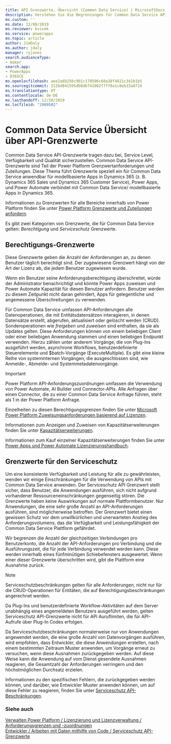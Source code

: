 ```yaml
---
title: API Grenzwerte, Übersicht (Common Data Service) | MicrosoftDocs
description: Verstehen Sie die Begrenzungen für Common Data Service API-Anforderungen.
ms.custom: ''
ms.date: 12/08/2019
ms.reviewer: kvivek
ms.service: powerapps
ms.topic: article
author: JimDaly
ms.author: jdaly
manager: ryjones
search.audienceType:
- maker
search.app:
- PowerApps
- D365CE
ms.openlocfilehash: aee2a6b256c991c178506c68a38f4821c341b1b5
ms.sourcegitcommit: 212bd841595db0d6f41002f7ff9a1c8eb33a0724
ms.translationtype: HT
ms.contentlocale: de-DE
ms.lasthandoff: 12/20/2019
ms.locfileid: "2909502"
---
```

# <a name="common-data-service-api-limits-overview"></a>Common Data Service Übersicht über API-Grenzwerte

Common Data Service API-Grenzwerte tragen dazu bei, Service Level, Verfügbarkeit und Qualität sicherzustellen. Common Data Service API-Grenzwerte sind Teil der Power Platform Grenzwertanforderungen und Zuteilungen. Diese Thema führt Grenzwerte speziell ein für Common Data Service anwendbar für modellbasierte Apps in Dynamics 365 (z. B. Dynamics 365 Sales und Dynamics 365 Customer Service), Power Apps, und Power Automate verbindet mit Common Data Service/ modellbasierte Apps in Dynamics 365. 

Informationen zu Grenzwerten für alle Bereiche innerhalb von Power Platform finden Sie unter [Power Platform Grenzwerte und Zuteilungen anfordern](/power-platform/admin/api-request-limits-allocations).

Es gibt zwei Kategorien von Grenzwerte, die für Common Data Service gelten: *Berechtigung* und *Serviceschutz* Grenzwerte.

## <a name="entitlement-limits"></a>Berechtigungs-Grenzwerte

Diese Grenzwerte geben die Anzahl der Anforderungen an, zu denen Benutzer täglich berechtigt sind. Der zugewiesene Grenzwert hängt von der Art der Lizenz ab, die jedem Benutzer zugewiesen wurde.

Wenn ein Benutzer seine Anforderungsberechtigung überschreitet, würde der Administrator benachrichtigt und könnte Power Apps zuweisen und Power Automate Kapazität für diesen Benutzer anfordern. Benutzer werden zu diesem Zeitpunkt nicht daran gehindert, Apps für gelegentliche und angemessene Überschreitungen zu verwenden.

Für Common Data Service umfassen API-Anforderungen alle Datenoperationen, die mit Entitätsdatensätzen interagieren, in denen Datensätze erstellt, abgerufen, aktualisiert oder gelöscht werden (CRUD). Sonderoperationen wie *freigeben* und *zuweisen* sind enthalten, da sie als Updates gelten. Diese Anforderungen können von einem beliebigen Client oder einer beliebigen Anwendung stammen und einen beliebigen Endpunkt verwenden. Hierzu zählen unter anderem Vorgänge, die von Plug-Ins ausgeführt werden, asynchrone Workflows, benutzerdefinierte Steuerelemente und $batch-Vorgänge (ExecuteMultiple). Es gibt eine kleine Reihe von systeminternen Vorgängen, die ausgeschlossen sind, wie Anmelde-, Abmelde- und Systemmetadatenvorgänge.

> [!IMPORTANT]
> Power Platform API-Anforderungszuordnungen umfassen die Verwendung von Power Automate, AI Builder und Connector-APIs. Alle Anfragen über einen Connector, die zu einer Common Data Service Anfrage führen, steht als 1 in der Power Platform Anfrage.

Einzelheiten zu diesen Berechtigungsgrenzen finden Sie unter [Microsoft Power Platform Zuweisungsanforderungen basierend auf Lizenzen](/power-platform/admin/api-request-limits-allocations#microsoft-power-platform-requests-allocations-based-on-licenses).

Informationen zum Anzeigen und Zuweisen von Kapazitätserweiterungen finden Sie unter [Kapazitätserweiterungen](/power-platform/admin/capacity-add-on).

Informationen zum Kauf einzelner Kapazitätserweiterungen finden Sie unter [Power Apps und Power Automate Lizenzierungshandbuch](https://go.microsoft.com/fwlink/?linkid=2085130). 
<!-- There should be some help about purchasing these through the Portal -->


## <a name="service-protection-limits"></a>Grenzwerte für den Serviceschutz

Um eine konsistente Verfügbarkeit und Leistung für alle zu gewährleisten, wenden wir einige Einschränkungen für die Verwendung von APIs mit Common Data Service anwenden. Der Serviceschutz API Grenzwert stellt sicher, dass Benutzer, die Anwendungen ausführen, sich nicht aufgrund vorhandener Ressourceneinschränkungen gegenseitig stören. Die Grenzwerte haben keine Auswirkungen auf normale Plattformbenutzer. Nur Anwendungen, die eine sehr große Anzahl an API-Anforderungen ausführen, sind möglicherweise betroffen. Der Grenzwert bietet einen gewissen Schutz vor dem unwillkürlichen und unerwarteten Anstieg des Anforderungsvolumens, das die Verfügbarkeit und Leistungsfähigkeit der Common Data Service Plattform gefährdet.

Wir begrenzen die Anzahl der gleichzeitigen Verbindungen pro Benutzerkonto, die Anzahl der API-Anforderungen pro Verbindung und die Ausführungszeit, die für jede Verbindung verwendet werden kann. Diese werden innerhalb eines fünfminütigen Schiebefensters ausgewertet. Wenn einer dieser Grenzwerte überschritten wird, gibt die Plattform eine Ausnahme zurück.

> [!NOTE]
> Serviceschutzbeschränkungen gelten für alle Anforderungen, nicht nur für die CRUD-Operationen für Entitäten, die auf Berechtigungsbeschränkungen angerechnet werden.
> 
> Da Plug-Ins und benutzerdefinierte Workflow-Aktivitäten auf dem Server unabhängig eines angemeldeten Benutzers ausgeführt werden, gelten Serviceschutz API-Grenzwerte nicht für APi Auruflimiten, die für API-Aufrufe über Plug-In Codes erfolgen.

Da Serviceschutzbeschränkungen normalerweise nur von Anwendungen angewendet werden, die eine große Anzahl von Datenvorgängen ausführen, wird empfohlen, dass Entwickler, die diese Anwendungen erstellen, nach einem bestimmten Zeitraum Muster anwenden, um Vorgänge erneut zu versuchen, wenn diese Ausnahmen zurückgegeben werden. Auf diese Weise kann die Anwendung auf vom Dienst gesendete Ausnahmen reagieren, die Gesamtzahl der Anforderungen verringern und den höchstmöglichen Durchsatz erzielen.

Informationen zu den spezifischen Fehlern, die zurückgegeben werden können, und darüber, wie Entwickler Muster anwenden können, um auf diese Fehler zu reagieren, finden Sie unter [Serviceschutz API-Beschränkungen](../../developer/common-data-service/api-limits.md).


### <a name="see-also"></a>Siehe auch

[Verwalten Power Platform / Lizenzierung und Lizenzverwaltung / Anforderungsgrenzen und -zuordnungen](/power-platform/admin/api-request-limits-allocations)<br />
[Entwickler / Arbeiten mit Daten mithilfe von Code / Serviceschutz API-Grenzwerte](../../developer/common-data-service/api-limits.md)

